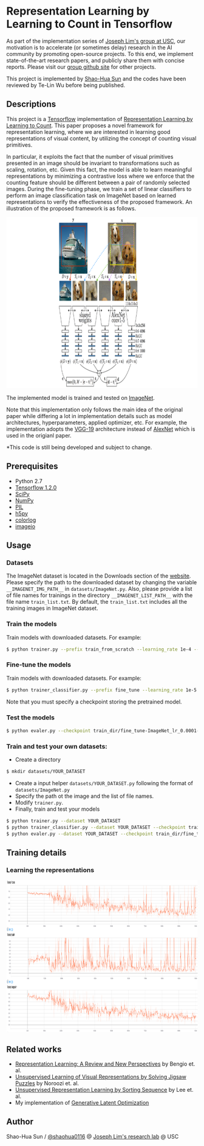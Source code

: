 # Representation Learning by Learning to Count in Tensorflow

As part of the implementation series of [Joseph Lim's group at USC](http://csail.mit.edu/~lim), our motivation is to accelerate (or sometimes delay) research in the AI community by promoting open-source projects. To this end, we implement state-of-the-art research papers, and publicly share them with concise reports. Please visit our [group github site](https://github.com/gitlimlab) for other projects.

This project is implemented by [Shao-Hua Sun](http://shaohua0116.github.io) and the codes have been reviewed by Te-Lin Wu before being published.

## Descriptions
This project is a [Tensorflow](https://www.tensorflow.org/) implementation of [Representation Learning by Learning to Count](https://arxiv.org/abs/1708.06734). This paper proposes a novel framework for representation learning, where we are interested in learning good representations of visual content, by utilizing the concept of counting visual primitives. 

In particular, it exploits the fact that the number of visual primitives presented in an image should be invariant to transformations such as scaling, rotation, etc. Given this fact, the model is able to learn meaningful representations by minimizing a contrastive loss where we enforce that the counting feature should be different between a pair of randomly selected images. During the fine-tuning phase, we train a set of linear classifiers to perform an image classification task on ImageNet based on learned representations to verify the effectiveness of the proposed framework. An illustration of the proposed framework is as follows.

<img src="figure/framework.png" height="450" style="float:middle"/>

The implemented model is trained and tested on [ImageNet](http://www.image-net.org/). 

Note that this implementation only follows the main idea of the original paper while differing a lot in implementation details such as model architectures, hyperparameters, applied optimizer, etc. For example, the implementation adopts the [VGG-19](https://arxiv.org/abs/1409.1556) architecture instead of [AlexNet](https://papers.nips.cc/paper/4824-imagenet-classification-with-deep-convolutional-neural-networks.pdf) which is used in the origianl paper.

\*This code is still being developed and subject to change.

## Prerequisites

- Python 2.7
- [Tensorflow 1.2.0](https://github.com/tensorflow/tensorflow/tree/r1.2)
- [SciPy](http://www.scipy.org/install.html)
- [NumPy](http://www.numpy.org/)
- [PIL](http://pillow.readthedocs.io/en/3.1.x/installation.html)
- [h5py](http://docs.h5py.org/en/latest/)
- [colorlog](https://github.com/borntyping/python-colorlog)
- [imageio](https://imageio.github.io/)

## Usage

### Datasets
The ImageNet dataset is located in the Downloads section of the [website](http://image-net.org/download-images). Please specify the path to the downloaded dataset by changing the variable `__IMAGENET_IMG_PATH__` in `datasets/ImageNet.py`. Also, please provide a list of file names for trainings in the directory `__IMAGENET_LIST_PATH__` with the file name `train_list.txt`. By default, the `train_list.txt` includes all the training images in ImageNet dataset.

### Train the models
Train models with downloaded datasets. For example:
```bash
$ python trainer.py --prefix train_from_scratch --learning_rate 1e-4 --batch_size 32
```

### Fine-tune the models
Train models with downloaded datasets. For example:
```bash
$ python trainer_classifier.py --prefix fine_tune --learning_rate 1e-5 --batch_size 32 --checkpoint train_dir/train_from_scratch-ImageNet_lr_0.003-20170828-172936/model-10001
```
Note that you must specify a checkpoint storing the pretrained model.

### Test the models
```bash
$ python evaler.py --checkpoint train_dir/fine_tune-ImageNet_lr_0.0001-20170915-172936/model-10001
```

### Train and test your own datasets:

* Create a directory
```bash
$ mkdir datasets/YOUR_DATASET
```
* Create a input helper `datasets/YOUR_DATASET.py` following the format of `datasets/ImageNet.py`
* Specify the path ot the image and the list of file names.
* Modify `trainer.py`.
* Finally, train and test your models
```bash
$ python trainer.py --dataset YOUR_DATASET
$ python trainer_classifier.py --dataset YOUR_DATASET --checkpoint train_dir/train_from_scratch-YOUR_DATASET_lr_0.003-20170828-172936/model-10001
$ python evaler.py --dataset YOUR_DATASET --checkpoint train_dir/fine_tune-YOUR_DATASET_lr_0.0001-20170915-172936/model-10001
```

## Training details

### Learning the representations
<img src="figure/training.png" height="400" style="float:middle"/>

## Related works

* [Representation Learning: A Review and New Perspectives](https://arxiv.org/abs/1206.5538) by Bengio et. al.
* [Unsupervised Learning of Visual Representations by Solving Jigsaw Puzzles](https://arxiv.org/abs/1603.09246) by Noroozi et. al.
* [Unsupervised Representation Learning by Sorting Sequence](http://vllab1.ucmerced.edu/~hylee/OPN/) by Lee et. al.
* My implementation of [Generative Latent Optimization](https://github.com/shaohua0116/Generative-Latent-Optimization-Tensorflow)

## Author

Shao-Hua Sun / [@shaohua0116](https://github.com/shaohua0116/) @ [Joseph Lim's research lab](https://github.com/gitlimlab) @ USC
